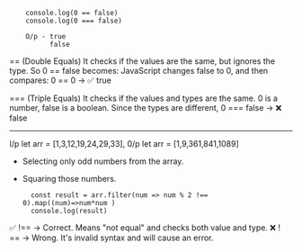 
        console.log(0 == false)
        console.log(0 === false)

        O/p - true
              false

== (Double Equals)
It checks if the values are the same, but ignores the type.
So 0 == false becomes:
JavaScript changes false to 0, and then compares: 0 == 0 → ✅ true

=== (Triple Equals)
It checks if the values and types are the same.
0 is a number, false is a boolean.
Since the types are different, 0 === false → ❌ false   

-----------------------------------------------------------------------------------------------------

I/p let arr = [1,3,12,19,24,29,33], 
0/p let arr = [1,9,361,841,1089]

* Selecting only odd numbers from the array.
* Squaring those numbers.
 
        const result = arr.filter(num => num % 2 !== 0).map((num)=>num*num )
        console.log(result)

✅ !== → Correct. Means "not equal" and checks both value and type.
❌ ! == → Wrong. It's invalid syntax and will cause an error.

